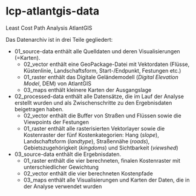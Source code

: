 # lcp-atlantgis-data
Least Cost Path Analysis AtlantGIS

Das Datenarchiv ist in drei Teile gegliedert:
* 01_source-data enthält alle Quelldaten und deren Visualisierungen (=Karten).
    * 02_vector enthält eine GeoPackage-Datei mit Vektordaten (Flüsse, Küstenlinie, Landschaftsform, Start-/Endpunkt, Festungen etc.)
    * 01_raster enthält das Digitale Geländemodell (*Digital Elevation Model*, DEM) von AtlantGIS
    * 03_maps enthält kleinere Karten der Ausgangslage
* 02_processed-data enthält alle Datensätze, die im Lauf der Analyse erstellt wurden und als Zwischenschritte zu den Ergebnisdaten beigetragen haben.
    * 02_vector enthält die Buffer von Straßen und Flüssen sowie die Viewpoints der Festungen
    * 01_raster enthält alle rasterisierten Vektorlayer sowie die Kostenraster der fünf Kostenkategorien: Hang (*slope*), Landschaftsform (*landtype*), Straßennähe (*roads*), Gebietszugehörigkeit (*kingdoms*) und Sichtbarkeit (*viewshed*)
* 03_source-data enthält die Ergebnisdaten.
    * 01_raster enthält die vier berechneten, finalen Kostenraster mit unterschiedlicher Gewichtung
    * 02_vector enthält die vier berechneten Kostenpfade
    * 03_maps enthält alle Visualisierungen und Karten der Daten, die in der Analyse verwendet wurden

